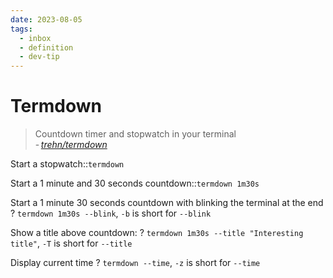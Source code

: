 ```yaml
---
date: 2023-08-05
tags:
  - inbox
  - definition
  - dev-tip
---
```


# Termdown

> Countdown timer and stopwatch in your terminal\
> -&thinsp;<cite>[trehn/termdown](https://github.com/trehn/termdown)</cite>

Start a stopwatch::`termdown`

Start a 1 minute and 30 seconds countdown::`termdown 1m30s`

Start a 1 minute 30 seconds countdown with blinking the terminal at the end
?
`termdown 1m30s --blink`, `-b` is short for `--blink`

Show a title above countdown:
?
`termdown 1m30s --title "Interesting title"`, `-T` is short for `--title`

Display current time
?
`termdown --time`, `-z` is short for `--time`

